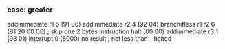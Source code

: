 ### case: greater
addimmediate r1 6 (91 06)
addimmediate r2 4 (92 04)
branchifless r1 r2 6 (B1 20 00 06) ; skip one 2 bytes instruction
halt (00 00)
addimmediate r3 1 (93 01)
interrupt 0 (8000)
no result	; not less than - halted
